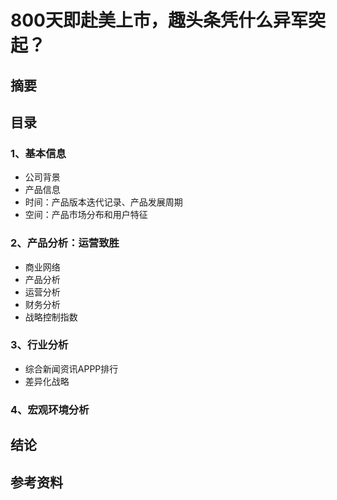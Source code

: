 # 800天即赴美上市，趣头条凭什么异军突起？

## 摘要

## 目录

### 1、基本信息<br>
- 公司背景<br>
- 产品信息<br>
- 时间：产品版本迭代记录、产品发展周期<br>
- 空间：产品市场分布和用户特征<br>

### 2、产品分析：运营致胜<br>
- 商业网络
- 产品分析
- 运营分析
- 财务分析
- 战略控制指数

### 3、行业分析<br>
- 综合新闻资讯APPP排行
- 差异化战略

### 4、宏观环境分析<br>

## 结论

## 参考资料



